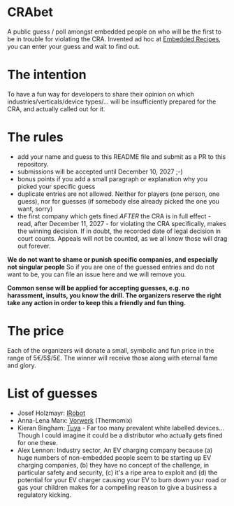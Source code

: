 # CRAbet
A public guess / poll amongst embedded people on who will be the first to be in trouble for violating the CRA.
Invented ad hoc at [Embedded Recipes](https://embedded-recipes.org/2025/), you can enter your guess and wait to find out.

# The intention

To have a fun way for developers to share their opinion on which industries/verticals/device types/... will be insufficiently prepared for the CRA, and actually called out for it.

# The rules

- add your name and guess to this README file and submit as a PR to this repository.
- submissions will be accepted until December 10, 2027 ;-)
- bonus points if you add a small paragraph or explanation why you picked your specific guess
- duplicate entries are not allowed. Neither for players (one person, one guess), nor for guesses (if somebody else already picked the one you want, sorry)
- the first company which gets fined *AFTER* the CRA is in full effect - read, after December 11, 2027 - for violating the CRA specifically, makes the winning decision. If in doubt, the recorded date of legal decision in court counts. Appeals will not be counted, as we all know those will drag out forever.

**We do not want to shame or punish specific companies, and especially not singular people**
So if you are one of the guessed entries and do not want to be, you can file an issue here and we will remove you.

**Common sense will be applied for accepting guesses, e.g. no harassment, insults, you know the drill. The organizers reserve the right take any action in order to keep this a friendly and fun thing.**

# The price

Each of the organizers will donate a small, symbolic and fun price in the range of 5€/5$/5£. The winner will receive those along with eternal fame and glory.

# List of guesses

- Josef Holzmayr: [IRobot](https://www.irobot.com)
- Anna-Lena Marx: [Vorwerk](https://www.vorwerk.com/) (Thermomix)
- Kieran Bingham: [Tuya](https://tuya.eu/) - Far too many prevalent white labelled devices... Though I could imagine it could be a distributor who actually gets fined for one these.
- Alex Lennon: Industry sector, An EV charging company because (a) huge numbers of non-embedded people seem to be starting up EV charging companies, (b) they have no concept of the challenge, in particular safety and security, (c) it's a ripe area to exploit and (d) the potential for your EV charger causing your EV to burn down your road or gas your children makes for a compelling reason to give a business a regulatory kicking.
